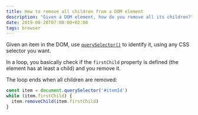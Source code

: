 ```yaml
---
title: How to remove all children from a DOM element
description: "Given a DOM element, how do you remove all its children?"
date: 2019-08-28T07:00:00+02:00
tags: browser
---
```


Given an item in the DOM, use [`querySelector()`](/selectors-api/) to identify it, using any CSS selector you want.

In a loop, you basically check if the `firstChild` property is defined (the element has at least a child) and you remove it.

The loop ends when all children are removed:

```js
const item = document.querySelector('#itemId')
while (item.firstChild) {
  item.removeChild(item.firstChild)
}
```